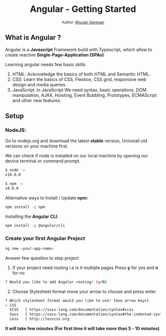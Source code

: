 <div align="center">
  <h1>Angular - Getting Started</h1>
<sub>Author:
<a href="https://www.linkedin.com/in/bhuvanaganesan-l-2209047a" target="_blank">Bhuvan Ganesan</a><br>
</sub>
</div>

## What is Angular ?

Angular is a **Javascript** Framework build with Typescript, which allow to create reactive **Single-Page-Application (SPAs)**

Learning angular needs few basic skills 
1. HTML: Acknowledge the basics of both HTML and Semantic HTML.
2. CSS: Learn the basics of CSS, Flexbox, CSS grid, responsive web design and media queries.
3. JavaScript: In JavaScript We need syntax, basic operations, DOM manipulation, AJAX, Hoisting, Event Bubbling, Prototypes, ECMAScript and other new features.

## Setup

### NodeJS:

Go to nodejs.org and download the latest **stable** version, Uninstall old versions on your machine first.

We can check if node is installed on our local machine by opening our device terminal or command prompt.

```sh
$ node -v
v18.0.0
```

```sh
$ npm -v
v8.0.0
```

Alternative ways to Install / Update **npm**:
```sh
npm install -g npm  
```
Installing the **Angular CLI**:
```sh
npm install -g @angular/cli 
```

### Create your first Angular Project 
```sh
ng new <your-app-name> 
```
Answer few question to step project 

1. If your project need routing i.e Is it multiple pages Press **y** for yes and **n** for no 
```sh
? Would you like to add Angular routing? (y/N) 
```
2. Choose Stylesheet format move your arrow to choose and press enter

```sh
? Which stylesheet format would you like to use? (Use arrow keys)
> CSS
  SCSS   [ https://sass-lang.com/documentation/syntax#scss                ]
  Sass   [ https://sass-lang.com/documentation/syntax#the-indented-syntax ]
  Less   [ http://lesscss.org                                             ]
```

**It will take few minutes (For first time it will take more than 5 - 10 minutes)** 


